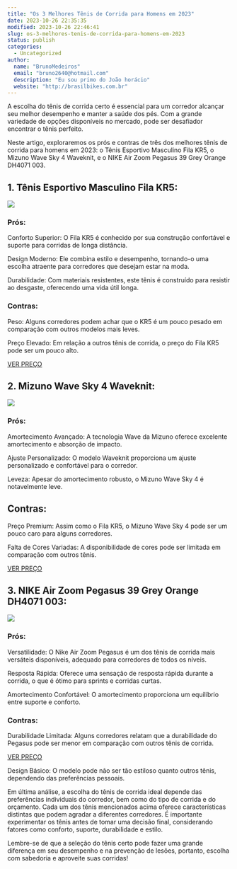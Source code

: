 ```yaml
---
title: "Os 3 Melhores Tênis de Corrida para Homens em 2023"
date: 2023-10-26 22:35:35
modified: 2023-10-26 22:46:41
slug: os-3-melhores-tenis-de-corrida-para-homens-em-2023
status: publish
categories:
  - Uncategorized
author:
  name: "BrunoMedeiros"
  email: "bruno2640@hotmail.com"
  description: "Eu sou primo do João horácio"
  website: "http://brasilbikes.com.br"
---
```


A escolha do tênis de corrida certo é essencial para um corredor alcançar seu melhor desempenho e manter a saúde dos pés. Com a grande variedade de opções disponíveis no mercado, pode ser desafiador encontrar o tênis perfeito.&nbsp;

Neste artigo, exploraremos os prós e contras de três dos melhores tênis de corrida para homens em 2023: o Tênis Esportivo Masculino Fila KR5, o Mizuno Wave Sky 4 Waveknit, e o NIKE Air Zoom Pegasus 39 Grey Orange DH4071 003.

## 1. Tênis Esportivo Masculino Fila KR5:

![](https://w21kasics.com.br/wp-content/uploads/2023/10/Tenis-Esportivo-Masculino-Fila-KR5.jpg)

### Prós:

Conforto Superior: O Fila KR5 é conhecido por sua construção confortável e suporte para corridas de longa distância.

Design Moderno: Ele combina estilo e desempenho, tornando-o uma escolha atraente para corredores que desejam estar na moda.

Durabilidade: Com materiais resistentes, este tênis é construído para resistir ao desgaste, oferecendo uma vida útil longa.

### Contras:

Peso: Alguns corredores podem achar que o KR5 é um pouco pesado em comparação com outros modelos mais leves.

Preço Elevado: Em relação a outros tênis de corrida, o preço do Fila KR5 pode ser um pouco alto.

[VER PREÇO](https://brasilbikes.com.br/tenis%20corrida%2001)

## 2. Mizuno Wave Sky 4 Waveknit:

![](https://w21kasics.com.br/wp-content/uploads/2023/10/Mizuno-Wave-Sky-4-Waveknit.jpg)

### Prós:

Amortecimento Avançado: A tecnologia Wave da Mizuno oferece excelente amortecimento e absorção de impacto.

Ajuste Personalizado: O modelo Waveknit proporciona um ajuste personalizado e confortável para o corredor.

Leveza: Apesar do amortecimento robusto, o Mizuno Wave Sky 4 é notavelmente leve.

## Contras:

Preço Premium: Assim como o Fila KR5, o Mizuno Wave Sky 4 pode ser um pouco caro para alguns corredores.

Falta de Cores Variadas: A disponibilidade de cores pode ser limitada em comparação com outros tênis.

[VER PREÇO](https://brasilbikes.com.br/tenis%20corrida%2002)

## 3. NIKE Air Zoom Pegasus 39 Grey Orange DH4071 003:

![](https://w21kasics.com.br/wp-content/uploads/2023/10/NIKE-Air-Zoom-Pegasus-39-Grey-Orange-DH4071-003.jpg)

### Prós:

Versatilidade: O Nike Air Zoom Pegasus é um dos tênis de corrida mais versáteis disponíveis, adequado para corredores de todos os níveis.

Resposta Rápida: Oferece uma sensação de resposta rápida durante a corrida, o que é ótimo para sprints e corridas curtas.

Amortecimento Confortável: O amortecimento proporciona um equilíbrio entre suporte e conforto.

### Contras:

Durabilidade Limitada: Alguns corredores relatam que a durabilidade do Pegasus pode ser menor em comparação com outros tênis de corrida.

[VER PREÇO](https://brasilbikes.com.br/tenis%20corrida%2003)

Design Básico: O modelo pode não ser tão estiloso quanto outros tênis, dependendo das preferências pessoais.

Em última análise, a escolha do tênis de corrida ideal depende das preferências individuais do corredor, bem como do tipo de corrida e do orçamento. Cada um dos tênis mencionados acima oferece características distintas que podem agradar a diferentes corredores. É importante experimentar os tênis antes de tomar uma decisão final, considerando fatores como conforto, suporte, durabilidade e estilo.

Lembre-se de que a seleção do tênis certo pode fazer uma grande diferença em seu desempenho e na prevenção de lesões, portanto, escolha com sabedoria e aproveite suas corridas!